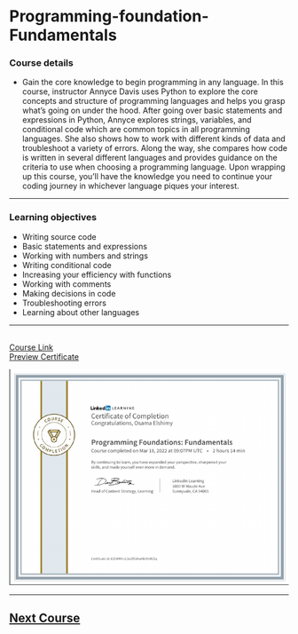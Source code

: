 # Programming-foundation-Fundamentals

### Course details

- Gain the core knowledge to begin programming in any language. In this course, instructor Annyce Davis uses Python to explore the core concepts and structure of programming languages and helps you grasp what’s going on under the hood. After going over basic statements and expressions in Python, Annyce explores strings, variables, and conditional code which are common topics in all programming languages. She also shows how to work with different kinds of data and troubleshoot a variety of errors. Along the way, she compares how code is written in several different languages and provides guidance on the criteria to use when choosing a programming language. Upon wrapping up this course, you’ll have the knowledge you need to continue your coding journey in whichever language piques your interest.

---

### Learning objectives

- Writing source code
- Basic statements and expressions
- Working with numbers and strings
- Writing conditional code
- Increasing your efficiency with functions
- Working with comments
- Making decisions in code
- Troubleshooting errors
- Learning about other languages

---

<br>[Course Link](https://www.linkedin.com/learning/programming-foundations-fundamentals-3/)
<br>[Preview Certificate](https://www.linkedin.com/learning/certificates/4e1d65cd49bf3b33f14efa351e98c5f7d8dcd7084d402229c487196cc5846241)

![Certificate](./certificate.png)

---

## [Next Course](../02-Programming-Foundations-Beyond-Fundamentals/)
